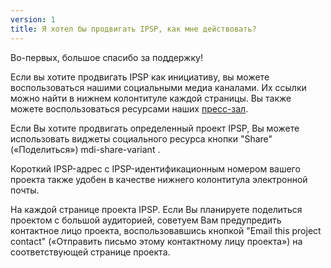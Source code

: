 ```yaml
---
version: 1
title: Я хотел бы продвигать IPSP, как мне действовать?
---
```


Во-первых, большое спасибо за поддержку!

Если вы хотите продвигать IPSP как инициативу, вы можете воспользоваться нашими социальными медиа каналами. Их ссылки можно найти в нижнем колонтитуле каждой страницы. Вы также можете воспользоваться ресурсами наших [пресс-зал](https://IP4SP.org/press_room).

Если Вы хотите продвигать определенный проект IPSP, Вы можете использовать виджеты социального ресурса кнопки "Share" («Поделиться») <v-avatar color="primary" size="24"><v-icon dark small> mdi-share-variant </v-icon> </v-avatar>.

Короткий IPSP-адрес с IPSP-идентификационным номером вашего проекта также удобен в качестве нижнего колонтитула электронной почты.

На каждой странице проекта IPSP. Если Вы планируете поделиться проектом с большой аудиторией, советуем Вам предупредить контактное лицо проекта, воспользовавшись кнопкой "Email this project contact" («Отправить письмо этому контактному лицу проекта») на соответствующей странице проекта.
